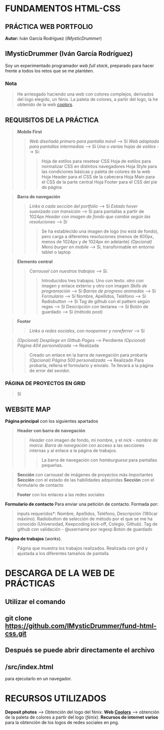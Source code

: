 # FUNDAMENTOS HTML-CSS
## PRÁCTICA WEB PORTFOLIO

**Autor:** Iván García Rodríguez (*IMysticDrummer*)

## IMysticDrummer (Iván García Rodríguez)

Soy un experimentado programador *web full stack*, preparado para hacer frente a todos los retos que se me plantéen.

### Nota
> He arriesgado haciendo una web con colores complejos, derivados del logo elegido, un fénix.
> La paleta de colores, a partir del logo, la he obtenido de la web [coolors](https://coolors.co/).
## REQUISITOS DE LA PRÁCTICA
> **Mobile First**
>> *Web diseñada primero para pantalla móvil* --> Sí
>> *Web adaptada para pantallas intermedias* --> Sí
>> *Una o varias hojas de estilos* --> Sí:
>>> Hoja de estilos para resetear CSS
>>> Hoja de estilos para normalizar CSS en distintos navegadores
>>> Hoja Style para las condiciones básicas y paleta de colores de la web
>>> Hoja Header para el CSS de la cabecera
>>> Hoja Main para el CSS de la parte central
>>> Hoja Footer para el CSS del pie de página


> **Barra de navegación**
>> *Links a cada sección del portfolio* --> Sí
>> *Estado hover suavizado con transición* --> Sí para pantallas a partir de 1024px
>> *Header con imagen de fondo que cambie según las resoluciones* --> Sí
>>> Se ha establecido una imagen de logo (no está de fondo), pero carga a diferentes resoluciones (menos de 600px, menos de 1024px y de 1024px en adelante)
>> *(Opcional) Menú burger en mobile* --> Sí, transformable en entorno tablet o laptop

> **Elemento central**
>> *Carrousel con nuestros trabajos* --> Sí.
>>> Introducidos tres trabajos. Uno con texto. otro con imagen y enlace externo y otro con imagen
>> *Skills de programación* --> Si
>>> *Barras de progreso animadas* --> Si
>> *Formulario* --> Sí
>>> Nombre, Apellidos, Teléfono --> Sí
>>> Radiobutton --> Sí
>>> Tag de github con el pattern según regex --> Sí
>>> Descripción con textarea --> Sí
>>> Botón de guardado --> Sí (método post)

> **Footer**
>> *Links a redes sociales, con noopenner y noreferrer* --> Sí

> *(Opcional) Despliege en Github Pages* --> Pendiente
> *(Opcional) Página 404 personalizada* --> Realizada
>> Creado un enlace en la barra de navegación para probarla
> *(Opcional) Página 500 personalizada* --> Realizado
>> Para probarla, rellena el formulario y envíalo.
>> Te llevará a la página de error del sevidor.

### PÁGINA DE PROYECTOS EN GRID
> Sí
## WEBSITE MAP
**Página principal** con los siguientes apartados

> **Header con barra de navegación**
>> *Header* con imagen de fondo, mi nombre, y el *nick - nombre de marca*.
>> *Barra de navegación* con acceso a las secciones internas y al enlace a la página de trabajos.
>>> La barra de navegación con *hamburguesa* para pantallas pequeñas.

> **Sección** con carrousel de imágenes de proyectos más importantes
> **Sección** con el estado de las habilidades adquiridas
> **Sección** con el formulario de contacto

> **Footer** con los enlaces a las redes sociales

**Formulario de contacto**
Para enviar una petición de contacto.
Formada por:
> inputs requeridos*: Nombre, Apellidos, Teléfono, Descripción (180car máximo).
> Radiobutton de selección de método por el que se me ha conocido (Universidad, Keepcoding kick-off, Colegio, Github).
> Tag de github con validación - @username por regexp
> Botón de guardado

**Página de trabajos** (*works*).
> Página que muestra los trabajos realizados.
> Realizada con grid y ajustada a los diferentes tamaños de pantalla



# DESCARGA DE LA WEB DE PRÁCTICAS
Utilizar el comando
---
git clone https://github.com/IMysticDrummer/fund-html-css.git
---
Después se puede abrir directamente el archivo
---
/src/index.html
---
para ejecutarlo en un navegador.

# RECURSOS UTILIZADOS
**Deposit photos** --> Obtención del logo del fénix.
**Web [Coolors](https://coolors.co/)** --> obtención de la paleta de colores a partir del logo (*fénix*).
**Recursos de internet varios** para la obtención de los logos de redes sociales en png.